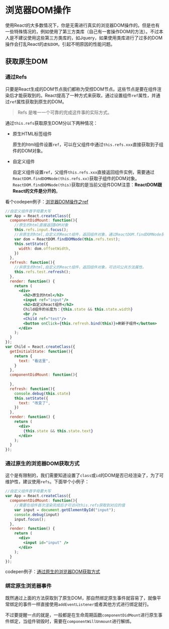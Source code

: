 # 浏览器DOM操作

使用React的大多数情况下，你是无需进行真实的浏览器DOM操作的。但是也有一些特殊情况的，例如使用了第三方类库（自己有一套操作DOM的方法）。不过本人是不建议使用这些第三方类库的，如Jquery，如果使用类库进行了过多的DOM操作会打乱React的`虚拟DOM`，引起不明原因的性能问题。

## 获取原生DOM

### 通过Refs

只要是React生成的DOM节点我们都称为受控DOM节点。这些节点是要在组件渲染后才能获取到的。React提高了一种方式来获取，通过设置组件`ref`属性，并通过`ref`属性获取到原生的DOM。

> Refs 是唯一一个可靠的完成这件事的实际方式。

通过`this.refs`获取原生DOM分以下两种情况：

- 原生HTML标签组件

  原生的html组件设置`ref`，可以在父组件中通过`this.refs.xxx`直接获取到子组件的DOM对象。

- 自定义组件

  自定义组件设置`ref`，父组件`this.refs.xxx`直接返回组件实例，需要通过`ReactDOM.findDOMNode(this.refs.xx)`获取子组件的DOM对象。`ReactDOM.findDOMNode(this)`获取的是当前父组件DOM注意：**ReactDOM跟React的文件是分开的**。

看个codepen例子：[浏览器DOM操作之ref](https://codepen.io/nange/pen/GjqbaN?target=_blank)

```jsx
//自定义组件首字母要大写
var App = React.createClass({
  componentDidMount: function(){
    //原生的html直接返回DOM对象
    this.refs.input.focus();
    //非原生的html,自定义的React组件，返回组件对象，通过ReactDOM.findDOMNode获取原生DOM
    var dom = ReactDOM.findDOMNode(this.refs.test);
    this.setState({
      width: dom.offsetWidth,
    })
  },
  refresh: function(){
    //非原生的html,自定义的React组件，返回组件对象，可访问公共方法属性。
    this.refs.test.refresh();
  },
  render: function() {
    return (
      <div>
        <h2>原生的html</h2>
        <input ref="input"/>
        <h2>自定义React组件</h2>
        Child组件的长度为：{this.state && this.state.width}
        <br />
        <Child ref="test"/>
        <button onClick={this.refresh.bind(this)}>刷新子组件</button>
      </div>
    );
  }
});
var Child = React.createClass({
  getInitialState: function(){
    return {
      text: "看这里",
    }
  },
  componentDidMount: function(){
   
  },
  refresh: function(){
    console.debug(this.state)
    this.setState({
      text: "改变了",
    })
  },
  render: function() {
    return (
      <div>
        {this.state && this.state.text}
      </div>
    );
  }
});
```

### 通过原生的浏览器DOM获取方式

这个是有限制的，我们需要知道设置了`class`或`id`的DOM是否已经渲染了，为了可维护性，建议使用`refs`。下面举个小例子：

```jsx
//自定义组件首字母要大写
var App = React.createClass({
  componentDidMount: function(){
    //需要在组件首次渲染完成后才可访问this.refs获取到对应的值
    var input = document.getElementById("input");
    console.debug(input)
    input.focus();
  },
  render: function() {
    return (
      <div>
        <input id="input" />
      </div>
    );
  }
});
```

codepen例子：[通过原生的浏览器DOM获取方式](https://codepen.io/nange/pen/ORrOpx?target=_blank)

### 绑定原生浏览器事件

既然通过上面的方法获取到了原生DOM，那自然绑定原生事件就容易了，就像平常绑定的事件一样直接使用`addEventListener`或者其他方式进行绑定就行。

不过要提醒一点的就是，一般都是在生命周期函数`componentDidMount`进行原生事件绑定，当组件销毁时，需要在`componentWillUnmount`进行解绑。